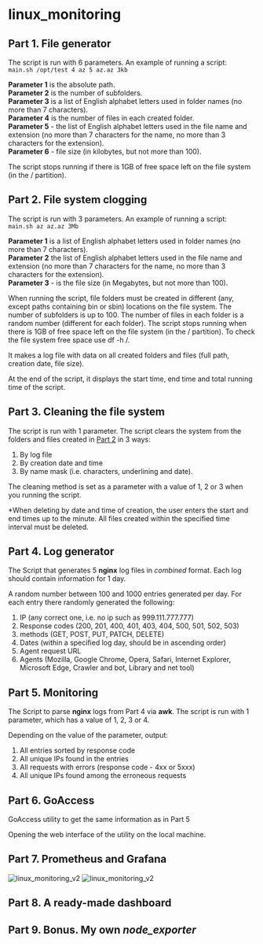 # linux_monitoring

## Part 1. File generator

The script is run with 6 parameters. An example of running a script: \
`main.sh /opt/test 4 az 5 az.az 3kb`

**Parameter 1** is the absolute path. \
**Parameter 2** is the number of subfolders. \
**Parameter 3** is a list of English alphabet letters used in folder names (no more than 7 characters). \
**Parameter 4** is the number of files in each created folder. \
**Parameter 5** - the list of English alphabet letters used in the file name and extension (no more than 7 characters for the name, no more than 3 characters for the extension). \
**Parameter 6** - file size (in kilobytes, but not more than 100).

The script stops running if there is 1GB of free space left on the file system (in the / partition).

## Part 2. File system clogging

The script is run with 3 parameters. An example of running a script: \
`main.sh az az.az 3Mb`

**Parameter 1** is a list of English alphabet letters used in folder names (no more than 7 characters). \
**Parameter 2** the list of English alphabet letters used in the file name and extension (no more than 7 characters for the name, no more than 3 characters for the extension). \
**Parameter 3** - is the file size (in Megabytes, but not more than 100).

When running the script, file folders must be created in different (any, except paths containing bin or sbin) locations on the file system. The number of subfolders is up to 100. The number of files in each folder is a random number (different for each folder). The script stops running when there is 1GB of free space left on the file system (in the / partition). To check the file system free space use df -h /.

It makes a log file with data on all created folders and files (full path, creation date, file size).

At the end of the script, it displays the start time, end time and total running time of the script.

## Part 3. Cleaning the file system

The script is run with 1 parameter. The script clears the system from the folders and files created in [Part 2](#part-2-file-system-clogging) in 3 ways:

1. By log file
2. By creation date and time
3. By name mask (i.e. characters, underlining and date).

The cleaning method is set as a parameter with a value of 1, 2 or 3 when you running the script.

*When deleting by date and time of creation, the user enters the start and end times up to the minute. All files created within the specified time interval must be deleted.

## Part 4. Log generator

The Script that generates 5 **nginx** log files in *combined* format. Each log should contain information for 1 day.

A random number between 100 and 1000 entries generated per day.
For each entry there randomly generated the following:

1. IP (any correct one, i.e. no ip such as 999.111.777.777)
2. Response codes (200, 201, 400, 401, 403, 404, 500, 501, 502, 503)
3. methods (GET, POST, PUT, PATCH, DELETE)
4. Dates (within a specified log day, should be in ascending order)
5. Agent request URL
6. Agents (Mozilla, Google Chrome, Opera, Safari, Internet Explorer, Microsoft Edge, Crawler and bot, Library and net tool)

## Part 5. Monitoring

The Script to parse **nginx** logs from Part 4 via **awk**.
The script is run with 1 parameter, which has a value of 1, 2, 3 or 4.

Depending on the value of the parameter, output:

1. All entries sorted by response code
2. All unique IPs found in the entries
3. All requests with errors (response code - 4xx or 5xxx)
4. All unique IPs found among the erroneous requests

## Part 6. **GoAccess**

GoAccess utility to get the same information as in Part 5

Opening the web interface of the utility on the local machine.

## Part 7. **Prometheus** and **Grafana**

![linux_monitoring_v2](src/mem.png)
![linux_monitoring_v2](src/stress.png)

## Part 8. A ready-made dashboard

## Part 9. Bonus. My own *node_exporter*
